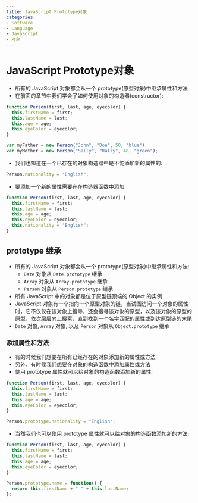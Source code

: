 ```yaml
---
title: JavaScript Prototype对象
categories:
- Software
- Language
- JavaScript
- 对象
---
```

# JavaScript Prototype对象

- 所有的 JavaScript 对象都会从一个 prototype(原型对象)中继承属性和方法
- 在前面的章节中我们学会了如何使用对象的构造器(constructor):

```js
function Person(first, last, age, eyecolor) {
  this.firstName = first;
  this.lastName = last;
  this.age = age;
  this.eyeColor = eyecolor;
}

var myFather = new Person("John", "Doe", 50, "blue");
var myMother = new Person("Sally", "Rally", 48, "green");
```

- 我们也知道在一个已存在的对象构造器中是不能添加新的属性的:

```js
Person.nationality = "English";
```

- 要添加一个新的属性需要在在构造器函数中添加:

```js
function Person(first, last, age, eyecolor) {
  this.firstName = first;
  this.lastName = last;
  this.age = age;
  this.eyeColor = eyecolor;
  this.nationality = "English";
}
```

## prototype 继承

- 所有的 JavaScript 对象都会从一个 prototype(原型对象)中继承属性和方法:
    - `Date` 对象从 `Date.prototype` 继承
    - `Array` 对象从 `Array.prototype` 继承
    - `Person` 对象从 `Person.prototype` 继承
- 所有 JavaScript 中的对象都是位于原型链顶端的 Object 的实例
- JavaScript 对象有一个指向一个原型对象的链，当试图访问一个对象的属性时，它不仅仅在该对象上搜寻，还会搜寻该对象的原型，以及该对象的原型的原型，依次层层向上搜索，直到找到一个名字匹配的属性或到达原型链的末尾
- `Date` 对象, `Array` 对象, 以及 `Person` 对象从 `Object.prototype` 继承

### 添加属性和方法

- 有的时候我们想要在所有已经存在的对象添加新的属性或方法
- 另外，有时候我们想要在对象的构造函数中添加属性或方法
- 使用 prototype 属性就可以给对象的构造函数添加新的属性:

```js
function Person(first, last, age, eyecolor) {
  this.firstName = first;
  this.lastName = last;
  this.age = age;
  this.eyeColor = eyecolor;
}

Person.prototype.nationality = "English";
```

- 当然我们也可以使用 prototype 属性就可以给对象的构造函数添加新的方法:

```js
function Person(first, last, age, eyecolor) {
  this.firstName = first;
  this.lastName = last;
  this.age = age;
  this.eyeColor = eyecolor;
}

Person.prototype.name = function() {
  return this.firstName + " " + this.lastName;
};
```

